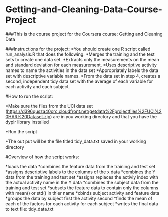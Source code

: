 # Getting-and-Cleaning-Data-Course-Project
###This is the course project for the Coursera course: Getting and Cleaning Data

###Instructions for the project:
*You should create one R script called run_analysis.R that does the following. 
*Merges the training and the test sets to create one data set.
*Extracts only the measurements on the mean and standard deviation for each measurement. 
*Uses descriptive activity names to name the activities in the data set
*Appropriately labels the data set with descriptive variable names. 
*From the data set in step 4, creates a second, independent tidy data set with the average of each variable for each activity and each subject.

#How to run the script:

*Make sure the files from the UCI data set (https://d396qusza40orc.cloudfront.net/getdata%2Fprojectfiles%2FUCI%20HAR%20Dataset.zip)
are in you working directory and that you have the dyplr library installed

*Run the script

*The out put will be the file titled tidy_data.txt saved in your working directory


#Overview of how the script works:

*loads the data
*combines the feature data from the training and test set
*assigns descriptive labels to the columns of the x data
*combines the Y data from the training and test set
*assigns replaces the activiy index with the actual activity name in the Y data
*combines the subject data from the training and test set
*subsets the feature data to contain only the columns with mean() or std() in thier name
*cbinds subject activity and feature data
*groups the data by subject first the activity second
*finds the mean of each of the factors for each activity for each subject
*writes the final data to text file: tidy_data.txt


